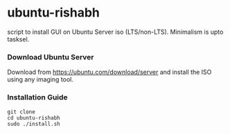 # ubuntu-rishabh
script to install GUI on Ubuntu Server iso (LTS/non-LTS). Minimalism is upto tasksel. 


### Download Ubuntu Server

Download from <https://ubuntu.com/download/server> and install the ISO using any imaging tool. 

### Installation Guide

```
git clone
cd ubuntu-rishabh
sudo ./install.sh
```
